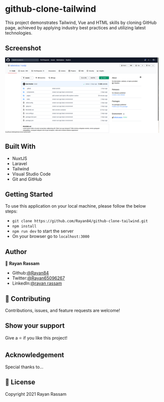 # github-clone-tailwind

This project demonstrates Tailwind, Vue and HTML skills by cloning GitHub page, achieved by applying industry best practices and utilizing latest technologies.


## Screenshot
<img src='./Screenshot.png'>

## Built With

- NuxtJS
- Laravel
- Tailwind
- Visual Studio Code
- Git and GitHub

## Getting Started

To use this application on your local machine, please follow the below steps:
- `git clone https://github.com/Rayan84/github-clone-tailwind.git`
- `npm install`
- `npm run dev` to start the server
- On your browser go to `localhost:3000`

## Author

👤 **Rayan Rassam**
- Github:[@Rayan84](https://github.com/Rayan84)
- Twitter:[@Rayan65096267](https://twitter.com/Rayan65096267)
- LinkedIn:[@rayan rassam](https://www.linkedin.com/in/rayan-rassam-18a0a426/)

## 🤝 Contributing

Contributions, issues, and feature requests are welcome!

## Show your support

Give a ⭐️ if you like this project!

## Acknowledgement

Special thanks to...

## 📝 License

Copyright 2021 Rayan Rassam
